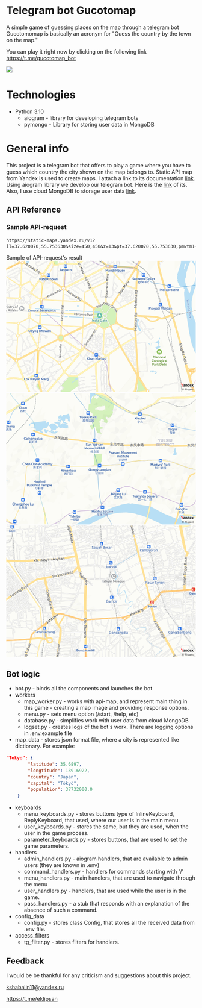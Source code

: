 # Telegram bot Gucotomap

A simple game of guessing places on the map through a telegram bot
Gucotomomap is basically an acronym for "Guess the country by the town on the map."

You can play it right now by clicking on the following link https://t.me/gucotomap_bot

![](readme_files/gameplay.gif)



# Technologies

- Python 3.10
    - aiogram - library for developing telegram bots
    - pymongo - Library for storing user data in MongoDB


# General info
This project is a telegram bot that offers to play a game where you have to guess which country the city shown on the map belongs to. Static API map from Yandex is used to create maps. I attach a link to its documentation [link](https://yandex.ru/dev/staticapi/doc/en/quickstart). Using aiogram library we develop our telegram bot. Here is the [link](https://aiogram.dev) of its. Also, I use cloud MongoDB to storage user data [link](https://cloud.mongodb.com).


## API Reference

### Sample API-request
```
https://static-maps.yandex.ru/v1?ll=37.620070,55.753630&size=450,450&z=13&pt=37.620070,55.753630,pmwtm1~37.64,55.76363,pmwtm99&apikey=YOUR_API_KEY
```
Sample of API-request's result
![](readme_files/map_photos//Delhi.png "India, Delhi")
![](readme_files/map_photos/Guangzhou.png "China, Guangzhou")
![](readme_files/map_photos/Jakarta.png "Indonesia, Jakarta")

## Bot logic

- bot.py - binds all the components and launches the bot
- workers
    - map_worker.py - works with api-map, and represent main thing in this game - creating a map image and providing response options.
    - menu.py - sets menu option (/start, /help, etc)
    - database.py - simplifies work with user data from cloud MongoDB
    - logset.py - creates logs of the bot's work. There are logging options in .env.example file
- map_data - stores json format file, where a city is represented like dictionary. For example:
```json
"Tokyo": {
        "latitude": 35.6897,
        "longtitude": 139.6922,
        "country": "Japan",
        "capital": "Tōkyō",
        "population": 37732000.0
    }
```
- keyboards
    - menu_keyboards.py - stores buttons type of InlineKeyboard, ReplyKeyboard, that used, where our user is in the main menu.
    - user_keyboards.py - stores the same, but they are used, when the user in the game process.
    - parameter_keyboards.py - stores buttons, that are used to set the game parameters.
- handlers
    - admin_handlers.py - aiogram handlers, that are available to admin users (they are known in .env)
    - command_handlers.py - handlers for commands starting with '/'
    - menu_handlers.py - main handlers, that are used to navigate through the menu
    - user_handlers.py - handlers, that are used while the user is in the game.
    - pass_handlers.py - a stub that responds with an explanation of the absence of such a command.
- config_data
  -  config.py - stores class Config, that stores all the received data from .env file.
- access_filters
  - tg_filter.py - stores filters for handlers.


## Feedback

I would be be thankful for any criticism and suggestions about this project.

kshabalin11@yandex.ru

https://t.me/eklipsan